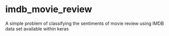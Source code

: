 # imdb_movie_review
A simple problem of classifying the sentiments of  movie review  using IMDB data set available within keras
